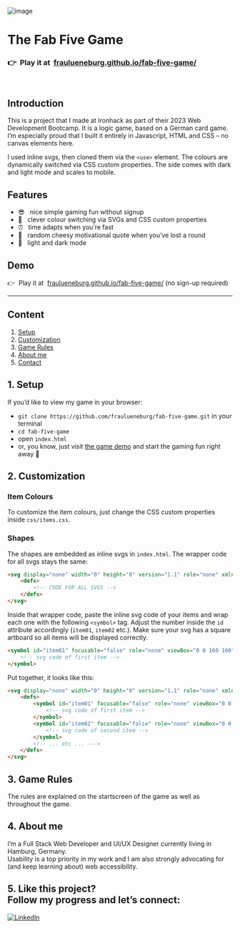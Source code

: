 ![image](https://github.com/fraulueneburg/fab-five-game/assets/122455194/996cf23b-297c-4714-8c0c-77ab65ddf475)

# The Fab Five Game

### <span aria-hidden="true">👉&nbsp;&nbsp;</span>Play it at&nbsp;&nbsp;[fraulueneburg.github.io/fab-five-game/](https://fraulueneburg.github.io/fab-five-game/)

<br />

## Introduction

This is a project that I made at Ironhack as part of their 2023 Web Development Bootcamp. It is a logic game, based on a German card game. I’m especially proud that I built it entirely in Javascript, HTML and CSS – no canvas elements here.

I used inline svgs, then cloned them via the `<use>` element. The colours are dynamically switched via CSS custom properties. The side comes with dark and light mode and scales to mobile.

## Features

- <span aria-hidden="true">😎&nbsp;&nbsp; </span>nice simple gaming fun without signup
- <span aria-hidden="true">🌈&nbsp;&nbsp; </span>clever colour switching via SVGs and CSS custom properties
- <span aria-hidden="true">⏰&nbsp;&nbsp; </span>time adapts when you’re fast
- <span aria-hidden="true">🌄&nbsp;&nbsp; </span>random cheesy motivational quote when you’ve lost a round
- <span aria-hidden="true">🌙&nbsp;&nbsp; </span>light and dark mode

## Demo

<span aria-hidden="true">👉&nbsp;&nbsp;</span>Play it at&nbsp;&nbsp;[fraulueneburg.github.io/fab-five-game/](https://fraulueneburg.github.io/fab-five-game/) (no sign-up required)

---

## Content

1. [Setup](#1-setup)
2. [Customization](#2-customization)
3. [Game Rules](#3-game-rules)
4. [About me](#4-about-me)
5. [Contact](#5-like-this-project-follow-my-progress-and-lets-connect)

## 1. Setup

If you’d like to view my game in your browser:

- `git clone https://github.com/fraulueneburg/fab-five-game.git` in your terminal
- `cd fab-five-game`
- open `index.html`
- or, you know, just visit [the game demo](https://fraulueneburg.github.io/fab-five-game/) and start the gaming fun right away 🚀

## 2. Customization

### Item Colours

To customize the item colours, just change the CSS custom properties inside `css/items.css`.

### Shapes

The shapes are embedded as inline svgs in `index.html`. The wrapper code for all svgs stays the same:

```html
<svg display="none" width="0" height="0" version="1.1" role="none" xmlns="http://www.w3.org/2000/svg">
	<defs>
		<!-- CODE FOR ALL SVGS -->
	</defs>
</svg>
```

Inside that wrapper code, paste the inline svg code of your items and wrap each one with the following `<symbol>` tag. Adjust the number inside the `id` attribute accordingly (`item01`, `item02` etc.). Make sure your svg has a square artboard so all items will be displayed correctly.

```html
<symbol id="item01" focusable="false" role="none" viewBox="0 0 160 160">
	<!-- svg code of first item -->
</symbol>
```

Put together, it looks like this:

```html
<svg display="none" width="0" height="0" version="1.1" role="none" xmlns="http://www.w3.org/2000/svg">
	<defs>
		<symbol id="item01" focusable="false" role="none" viewBox="0 0 160 160">
			<!-- svg code of first item -->
		</symbol>
		<symbol id="item02" focusable="false" role="none" viewBox="0 0 160 160">
			<!-- svg code of second item -->
		</symbol>
		<!-- ... etc ... --->
	</defs>
</svg>
```

## 3. Game Rules

The rules are explained on the startscreen of the game as well as throughout the game.

## 4. About me

I’m a Full Stack Web Developer and UI/UX Designer currently living in Hamburg, Germany.  
Usability is a top priority in my work and I am also strongly advocating for (and keep learning about) web accessibility.

## 5. Like this project? <br />Follow my progress and let’s connect:

<a href="https://linkedin.com/in/fraulueneburg" target="_blank">
<img alt="LinkedIn" src="https://img.shields.io/badge/-linkedin-1572B6?&style=for-the-badge&logo=css3&logoColor=white" />
</a>
